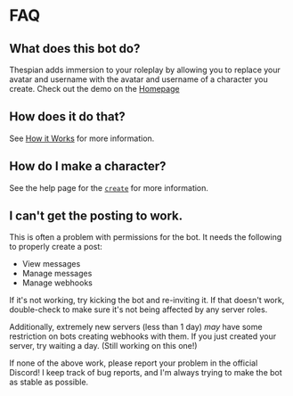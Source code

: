 # FAQ

## What does this bot do?

Thespian adds immersion to your roleplay by allowing you to replace your avatar and username with the avatar and username of a character you create. Check out the demo on the [Homepage](http://thespian.actor/#how-it-works)

## How does it do that?

See [How it Works](how-it-works.md) for more information.

## How do I make a character?

See the help page for the [`create`](commands.md#create) for more information.

## I can't get the posting to work.

This is often a problem with permissions for the bot. It needs the following to properly create a post:

- View messages
- Manage messages
- Manage webhooks

If it's not working, try kicking the bot and re-inviting it. If that doesn't work, double-check to make sure it's not being affected by any server roles.

Additionally, extremely new servers (less than 1 day) _may_ have some restriction on bots creating webhooks with them. If you just created your server, try waiting a day. (Still working on this one!)

If none of the above work, please report your problem in the official Discord! I keep track of bug reports, and I'm always trying to make the bot as stable as possible.
